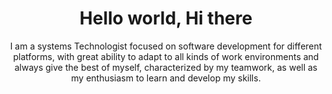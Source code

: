 <!DOCTYPE html>
<html lang="en">

<head>
    <meta charset="UTF-8">
    <meta http-equiv="X-UA-Compatible" content="IE=edge">
    <meta name="viewport" content="width=device-width, initial-scale=1.0">
</head>

<body>
        <h1 align='center'>Hello world, Hi there</h1>
        <p align='center'>I am a systems Technologist focused on software development for different platforms, with great ability to adapt to all kinds of work environments and always give the best of myself, characterized by my teamwork, as well as my enthusiasm to learn and develop my skills.</p>
</body>
</html>
